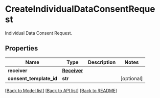 # CreateIndividualDataConsentRequest

Individual Data Consent Request.

## Properties
Name | Type | Description | Notes
------------ | ------------- | ------------- | -------------
**receiver** | [**Receiver**](Receiver.md) |  | 
**consent_template_id** | **str** |  | [optional] 

[[Back to Model list]](../README.md#documentation-for-models) [[Back to API list]](../README.md#documentation-for-api-endpoints) [[Back to README]](../README.md)


